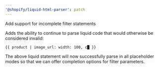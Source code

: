 ```yaml
---
'@shopify/liquid-html-parser': patch
---
```


Add support for incomplete filter statements

Adds the ability to continue to parse liquid code that would otherwise be
considered invalid:

```liquid
{{ product | image_url: width: 100, c█ }}
```

The above liquid statement will now successfully parse in all placeholder modes
so that we can offer completion options for filter parameters.
